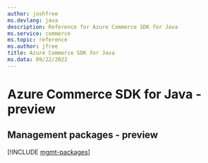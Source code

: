 ```yaml
---
author: joshfree
ms.devlang: java
description: Reference for Azure Commerce SDK for Java
ms.service: commerce
ms.topic: reference
ms.author: jfree
title: Azure Commerce SDK for Java
ms.data: 09/22/2022
---
```

# Azure Commerce SDK for Java - preview

## Management packages - preview
[!INCLUDE [mgmt-packages](commerce-mgmt-index.md)]